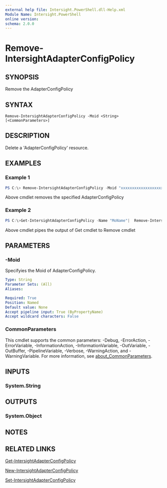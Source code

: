 ```yaml
---
external help file: Intersight.PowerShell.dll-Help.xml
Module Name: Intersight.PowerShell
online version:
schema: 2.0.0
---
```


# Remove-IntersightAdapterConfigPolicy

## SYNOPSIS
Remove the AdapterConfigPolicy

## SYNTAX

```
Remove-IntersightAdapterConfigPolicy -Moid <String> [<CommonParameters>]
```

## DESCRIPTION
Delete a &apos;AdapterConfigPolicy&apos; resource.

## EXAMPLES

### Example 1
```powershell
PS C:\> Remove-IntersightAdapterConfigPolicy -Moid "xxxxxxxxxxxxxxxxxxxxxxxxxxx"
```
Above cmdlet removes the specified AdapterConfigPolicy 

### Example 2
```powershell
PS C:\>Get-IntersightAdapterConfigPolicy -Name "MoName"|  Remove-IntersightAdapterConfigPolicy
```
Above cmdlet pipes the output of Get cmdlet to Remove cmdlet

## PARAMETERS

### -Moid
Specifyies the Moid of AdapterConfigPolicy.

```yaml
Type: String
Parameter Sets: (All)
Aliases:

Required: True
Position: Named
Default value: None
Accept pipeline input: True (ByPropertyName)
Accept wildcard characters: False
```

### CommonParameters
This cmdlet supports the common parameters: -Debug, -ErrorAction, -ErrorVariable, -InformationAction, -InformationVariable, -OutVariable, -OutBuffer, -PipelineVariable, -Verbose, -WarningAction, and -WarningVariable. For more information, see [about_CommonParameters](http://go.microsoft.com/fwlink/?LinkID=113216).

## INPUTS

### System.String

## OUTPUTS

### System.Object
## NOTES

## RELATED LINKS

[Get-IntersightAdapterConfigPolicy](./Get-IntersightAdapterConfigPolicy.md)

[New-IntersightAdapterConfigPolicy](./New-IntersightAdapterConfigPolicy.md)

[Set-IntersightAdapterConfigPolicy](./Set-IntersightAdapterConfigPolicy.md)

